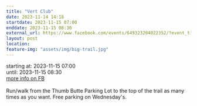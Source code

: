 ```yaml
---
title: "Vert Club"
date: 2023-11-14 14:18
startdate: 2023-11-15 07:00
enddate: 2023-11-15 08:30
external_url: https://www.facebook.com/events/649323204022352/?event_time_id=649324557355550
layout: post
location: 
feature-img: "assets/img/big-trail.jpg"
---
```


starting at: 2023-11-15 07:00<br>until: 2023-11-15 08:30<br><a href="https://www.facebook.com/events/649323204022352/?event_time_id=649324557355550">more info on FB</a><br><br>Run/walk from the Thumb Butte Parking Lot to the top of the trail as many times as you want.  Free parking on Wednesday's.<br>
  <br>
  
